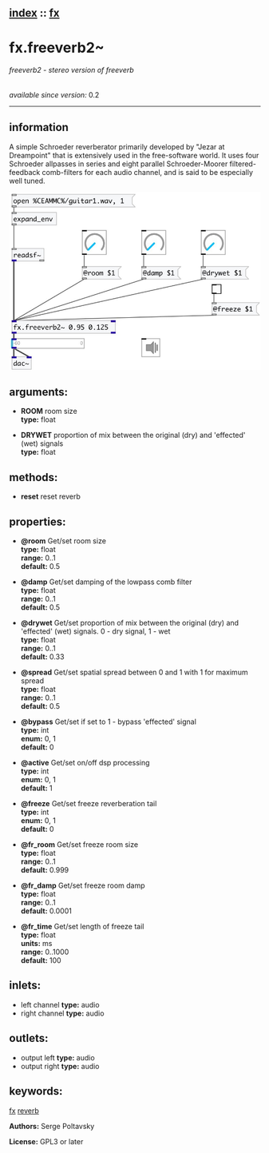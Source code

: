 [index](index.html) :: [fx](category_fx.html)
---

# fx.freeverb2~

###### freeverb2 - stereo version of freeverb

*available since version:* 0.2

---


## information
A simple Schroeder reverberator primarily developed by &#34;Jezar at Dreampoint&#34; that
            is extensively used in the free-software world. It uses four Schroeder allpasses in
            series and eight parallel Schroeder-Moorer filtered-feedback comb-filters for each
            audio channel, and is said to be especially well tuned.



[![example](../examples/img/fx.freeverb2~.jpg)](../examples/pd/fx.freeverb2~.pd)



## arguments:

* **ROOM**
room size<br>
__type:__ float<br>

* **DRYWET**
proportion of mix between the original (dry) and &#39;effected&#39; (wet) signals<br>
__type:__ float<br>



## methods:

* **reset**
reset reverb<br>




## properties:

* **@room** 
Get/set room size<br>
__type:__ float<br>
__range:__ 0..1<br>
__default:__ 0.5<br>

* **@damp** 
Get/set damping of the lowpass comb filter<br>
__type:__ float<br>
__range:__ 0..1<br>
__default:__ 0.5<br>

* **@drywet** 
Get/set proportion of mix between the original (dry) and &#39;effected&#39; (wet) signals. 0 -
dry signal, 1 - wet<br>
__type:__ float<br>
__range:__ 0..1<br>
__default:__ 0.33<br>

* **@spread** 
Get/set spatial spread between 0 and 1 with 1 for maximum spread<br>
__type:__ float<br>
__range:__ 0..1<br>
__default:__ 0.5<br>

* **@bypass** 
Get/set if set to 1 - bypass &#39;effected&#39; signal<br>
__type:__ int<br>
__enum:__ 0, 1<br>
__default:__ 0<br>

* **@active** 
Get/set on/off dsp processing<br>
__type:__ int<br>
__enum:__ 0, 1<br>
__default:__ 1<br>

* **@freeze** 
Get/set freeze reverberation tail<br>
__type:__ int<br>
__enum:__ 0, 1<br>
__default:__ 0<br>

* **@fr_room** 
Get/set freeze room size<br>
__type:__ float<br>
__range:__ 0..1<br>
__default:__ 0.999<br>

* **@fr_damp** 
Get/set freeze room damp<br>
__type:__ float<br>
__range:__ 0..1<br>
__default:__ 0.0001<br>

* **@fr_time** 
Get/set length of freeze tail<br>
__type:__ float<br>
__units:__ ms<br>
__range:__ 0..1000<br>
__default:__ 100<br>



## inlets:

* left channel 
__type:__ audio<br>
* right channel 
__type:__ audio<br>



## outlets:

* output left
__type:__ audio<br>
* output right
__type:__ audio<br>



## keywords:

[fx](keywords/fx.html)
[reverb](keywords/reverb.html)






**Authors:** Serge Poltavsky




**License:** GPL3 or later





